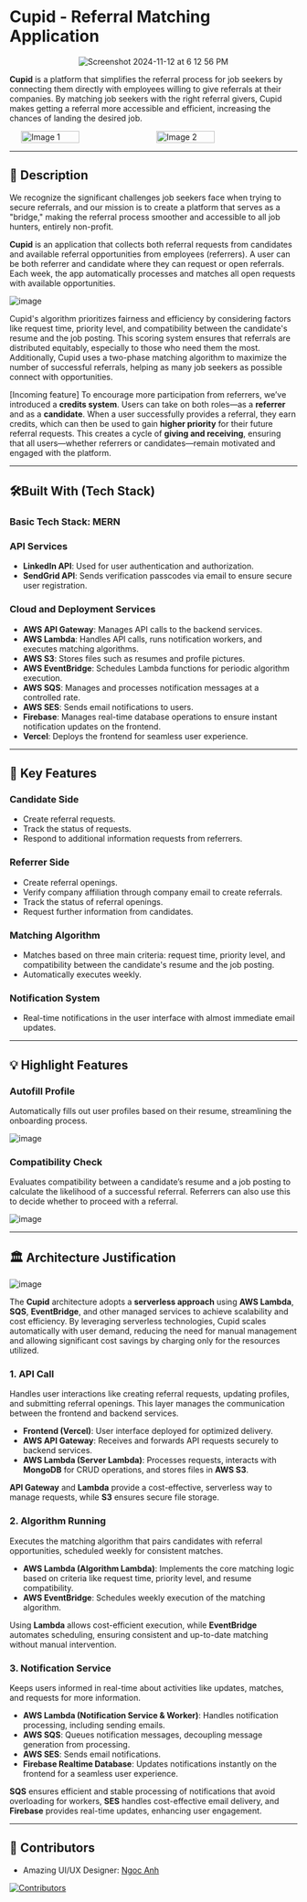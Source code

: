 # Cupid - Referral Matching Application

<div align="center">
  <img src="https://github.com/user-attachments/assets/d349128d-1659-421b-80e8-1e626093851f" alt="Screenshot 2024-11-12 at 6 12 56 PM">
</div>

**Cupid** is a platform that simplifies the referral process for job seekers by connecting them directly with employees willing to give referrals at their companies. By matching job seekers with the right referral givers, Cupid makes getting a referral more accessible and efficient, increasing the chances of landing the desired job.

<div style="display: flex; justify-content: center;">
  <img src="https://github.com/user-attachments/assets/a8f89e1e-7f75-40c6-a3c3-cadbf5213d04" alt="Image 1" style="margin-right: 10px; width: 45%;">
  <img src="https://github.com/user-attachments/assets/df34c9be-70b9-45e5-b8a6-88defdfabf08" alt="Image 2" style="width: 45%;">
</div>

---

## 📝 Description

We recognize the significant challenges job seekers face when trying to secure referrals, and our mission is to create a platform that serves as a "bridge," making the referral process smoother and accessible to all job hunters, entirely non-profit.

**Cupid** is an application that collects both referral requests from candidates and available referral opportunities from employees (referrers). A user can be both referrer and candidate where they can request or open referrals. Each week, the app automatically processes and matches all open requests with available opportunities.

![image](https://github.com/user-attachments/assets/2d9b5cae-7459-4d62-a456-e0f6fd4ff3da)

Cupid's algorithm prioritizes fairness and efficiency by considering factors like request time, priority level, and compatibility between the candidate's resume and the job posting. This scoring system ensures that referrals are distributed equitably, especially to those who need them the most. Additionally, Cupid uses a two-phase matching algorithm to maximize the number of successful referrals, helping as many job seekers as possible connect with opportunities.

[Incoming feature] To encourage more participation from referrers, we’ve introduced a **credits system**. Users can take on both roles—as a **referrer** and as a **candidate**. When a user successfully provides a referral, they earn credits, which can then be used to gain **higher priority** for their future referral requests. This creates a cycle of **giving and receiving**, ensuring that all users—whether referrers or candidates—remain motivated and engaged with the platform.

---

## 🛠️Built With (Tech Stack)

### Basic Tech Stack: MERN

### API Services

- **LinkedIn API**: Used for user authentication and authorization.
- **SendGrid API**: Sends verification passcodes via email to ensure secure user registration.

### Cloud and Deployment Services

- **AWS API Gateway**: Manages API calls to the backend services.
- **AWS Lambda**: Handles API calls, runs notification workers, and executes matching algorithms.
- **AWS S3**: Stores files such as resumes and profile pictures.
- **AWS EventBridge**: Schedules Lambda functions for periodic algorithm execution.
- **AWS SQS**: Manages and processes notification messages at a controlled rate.
- **AWS SES**: Sends email notifications to users.
- **Firebase**: Manages real-time database operations to ensure instant notification updates on the frontend.
- **Vercel**: Deploys the frontend for seamless user experience.

---

## 🔑 Key Features

### Candidate Side
- Create referral requests.
- Track the status of requests.
- Respond to additional information requests from referrers.

### Referrer Side
- Create referral openings.
- Verify company affiliation through company email to create referrals.
- Track the status of referral openings.
- Request further information from candidates.

### Matching Algorithm
- Matches based on three main criteria: request time, priority level, and compatibility between the candidate's resume and the job posting.
- Automatically executes weekly.

### Notification System
- Real-time notifications in the user interface with almost immediate email updates.

---

## 💡 Highlight Features

### Autofill Profile
Automatically fills out user profiles based on their resume, streamlining the onboarding process.

![image](https://github.com/user-attachments/assets/7dd46f34-85cc-47ae-b323-185d7f2b9e0d)

### Compatibility Check
Evaluates compatibility between a candidate’s resume and a job posting to calculate the likelihood of a successful referral. Referrers can also use this to decide whether to proceed with a referral.

![image](https://github.com/user-attachments/assets/fa877655-895d-48dc-89ee-7272b4dd6130)

---

## 🏛️ Architecture Justification
![image](https://github.com/user-attachments/assets/495eaad7-00d7-45eb-aca9-cfbeed5ba5fe)

The **Cupid** architecture adopts a **serverless approach** using **AWS Lambda**, **SQS**, **EventBridge**, and other managed services to achieve scalability and cost efficiency. By leveraging serverless technologies, Cupid scales automatically with user demand, reducing the need for manual management and allowing significant cost savings by charging only for the resources utilized.

### 1. API Call
Handles user interactions like creating referral requests, updating profiles, and submitting referral openings. This layer manages the communication between the frontend and backend services.

- **Frontend (Vercel)**: User interface deployed for optimized delivery.
- **AWS API Gateway**: Receives and forwards API requests securely to backend services.
- **AWS Lambda (Server Lambda)**: Processes requests, interacts with **MongoDB** for CRUD operations, and stores files in **AWS S3**.

**API Gateway** and **Lambda** provide a cost-effective, serverless way to manage requests, while **S3** ensures secure file storage.

### 2. Algorithm Running
Executes the matching algorithm that pairs candidates with referral opportunities, scheduled weekly for consistent matches.

- **AWS Lambda (Algorithm Lambda)**: Implements the core matching logic based on criteria like request time, priority level, and resume compatibility.
- **AWS EventBridge**: Schedules weekly execution of the matching algorithm.

Using **Lambda** allows cost-efficient execution, while **EventBridge** automates scheduling, ensuring consistent and up-to-date matching without manual intervention.

### 3. Notification Service
Keeps users informed in real-time about activities like updates, matches, and requests for more information.

- **AWS Lambda (Notification Service & Worker)**: Handles notification processing, including sending emails.
- **AWS SQS**: Queues notification messages, decoupling message generation from processing.
- **AWS SES**: Sends email notifications.
- **Firebase Realtime Database**: Updates notifications instantly on the frontend for a seamless user experience.

**SQS** ensures efficient and stable processing of notifications that avoid overloading for workers, **SES** handles cost-effective email delivery, and **Firebase** provides real-time updates, enhancing user engagement.

---

## 👥 Contributors
- Amazing UI/UX Designer: [Ngoc Anh](https://github.com/ljhxksy)

[![Contributors](https://contrib.rocks/image?repo=hoangr1010/Cupid)](https://github.com/hoangr1010/Cupid/graphs/contributors)
